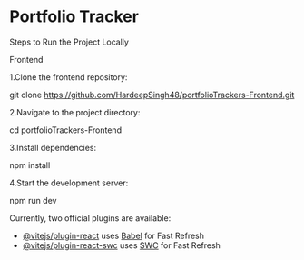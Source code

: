 # Portfolio Tracker

Steps to Run the Project Locally

Frontend

1.Clone the frontend repository:

git clone https://github.com/HardeepSingh48/portfolioTrackers-Frontend.git

2.Navigate to the project directory:

cd portfolioTrackers-Frontend

3.Install dependencies:

npm install

4.Start the development server:

npm run dev



Currently, two official plugins are available:

- [@vitejs/plugin-react](https://github.com/vitejs/vite-plugin-react/blob/main/packages/plugin-react/README.md) uses [Babel](https://babeljs.io/) for Fast Refresh
- [@vitejs/plugin-react-swc](https://github.com/vitejs/vite-plugin-react-swc) uses [SWC](https://swc.rs/) for Fast Refresh
